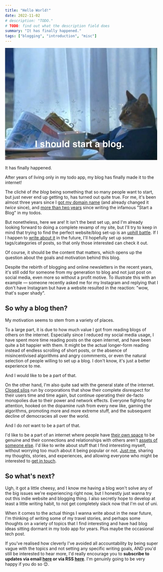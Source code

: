 ```yaml
---
title: "Hello World!"
date: 2022-11-02
# description: "TODO."
# TODO: find out what the description field does
summary: "It has finally happened."
tags: ["blogging", "introduction", "misc"]
---
```


![I should buy a boat cat meme changed to "I should start a blog"](./cat_blog.jpg)

It has finally happened.

After years of living only in my todo app, my blog has finally made it to the internet!

The cliché of _the blog_ being something that so many people want to start, but just never end up getting to, has turned out quite true. For me, it's been almost three years since I [got my domain name](https://taimur.me/posts/domain-names/) (and already changed it _twice_ since<!-- 🤷‍♂️-->), and [more than two years](https://jsomers.net/blog/speed-matters) since writing the infamous "Start a Blog" in my todos.

But nonetheless, here we are! It isn't the best set up, and I'm already looking forward to doing a complete revamp of my site, but I'll try to keep in mind that trying to find the perfect website/blog set-up is an [uphill battle](https://kevquirk.com/my-blogging-utopia/). If I I happen to [write about it](https://rakhim.org/honestly-undefined/19/) in the future, I'll hopefully set up some tags/categories of posts, so that only those interested can check it out.

Of course, it should be the content that matters, which opens up the question about the goals and motivation behind this blog.

Despite the rebirth of blogging and online newsletters in the recent years, it's still odd for someone from my generation to blog and not just post on social media, even more so without a profit motive. To illustrate this with an example — someone recently asked me for my Instagram and replying that I don't have Instagram but have a website resulted in the reaction: "wow, that's super shady".

## So why a blog then?

My motivation seems to stem from a variety of places.

To a large part, it is due to how much value I got from reading blogs of others on the internet. Especially since I reduced my social media usage, I have spent more time reading posts on the open internet, and have been quite a bit happier with them. It might be the actual longer-form reading instead of endless scrolling of short posts, or the absence of misincentivised algorithms and angry commments, or even the natural selection of people willing to set up a blog. I don't know, it's just a better experience to me.

And I would like to be a part of that.

On the other hand, I'm also quite sad with the general state of the internet. [Closed silos](https://www.facebook.com/) run by corporations that show their complete disrespect for their users time and time again, but continue operating their de-facto monopolies due to their power and network effects. Everyone fighting for attention, hooked on the dopamine rush from every new like, gaming the algorithms, promoting more and more extreme stuff, and the subsequent decline of democracies all over the world.

And I do _not_ want to be a part of that.

I'd like to be a part of an internet where people have [their own space](https://victoria.dev/blog/make-your-own-independent-website/) to be genuine and their connections and relationships with others aren't [assets of someone else](https://avc.com/2021/01/controlling-your-destiny/). I'd like to write about stuff that I find interesting myself, without worrying too much about it being popular or not. [Just me](https://sive.rs/real), sharing my thoughts, stories, and experiences, and allowing everyone who might be interested to [get in touch](mailto:hi@adam.sr).

## So what's next?

Ugh, it got a little cheesy, and I know me having a blog won't solve any of the big issues we're experiencing right now, but I honestly just wanna try out this indie website and blogging thing. I also secretly hope to develop at least a little writing habit, to not get completely slack now that I'm out of uni.

When it comes to the actual things I wanna write about in the near future, I'm thinking of writing some of my travel stories, and perhaps some thoughts on a variety of topics that I find interesting and have had blog ideas sitting dormant in my todo app for years. Plus maybe the occasional tech post.

If you've realised how cleverly I've avoided all accountability by being super vague with the topics and not setting any specific writing goals, AND you'd still be interested to hear more, I'd really encourage you to **subscribe to updates via email [here](https://buttondown.email/as) or via RSS [here](/index.xml)**. I'm genuinly going to be very happy if you do so 😊.

